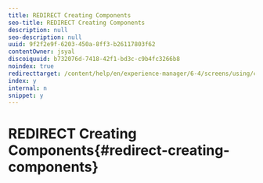 ```yaml
---
title: REDIRECT Creating Components
seo-title: REDIRECT Creating Components
description: null
seo-description: null
uuid: 9f2f2e9f-6203-450a-8ff3-b26117803f62
contentOwner: jsyal
discoiquuid: b732076d-7418-42f1-bd3c-c9b4fc3266b8
noindex: true
redirecttarget: /content/help/en/experience-manager/6-4/screens/using/creating-components
index: y
internal: n
snippet: y
---
```


# REDIRECT Creating Components{#redirect-creating-components}

